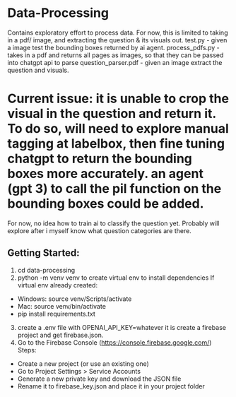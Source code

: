 # Data-Processing
Contains exploratory effort to process data. For now, this is limited to taking in a pdf/ image, and extracting the question & its visuals out.
test.py - given a image test the bounding boxes returned by ai agent.
process_pdfs.py - takes in a pdf and returns all pages as images, so that they can be passed into chatgpt api to parse
question_parser.pdf - given an image extract the question and visuals. 
# Current issue: it is unable to crop the visual in the question and return it. To do so, will need to explore manual tagging at labelbox, then fine tuning chatgpt to return the bounding boxes more accurately. an agent (gpt 3) to call the pil function on the bounding boxes could be added.
  For now, no idea how to train ai to classify the question yet. Probably will explore after i myself know what question categories are there.

## Getting Started:
1) cd data-processing
2) python -m venv venv to create virtual env to install dependencies
If virtual env already created:
- Windows: source venv/Scripts/activate
- Mac: source venv/bin/activate
- pip install requirements.txt
3) create a .env file with OPENAI_API_KEY=whatever it is
create a firebase project and get firebase.json.
4) Go to the Firebase Console (https://console.firebase.google.com/)
  Steps:
  - Create a new project (or use an existing one)
  - Go to Project Settings > Service Accounts
  - Generate a new private key and download the JSON file
  - Rename it to firebase_key.json and place it in your project folder

